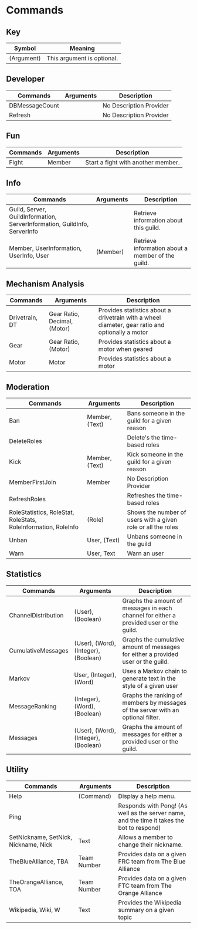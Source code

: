 # Commands

## Key
| Symbol     | Meaning                    |
| ---------- | -------------------------- |
| (Argument) | This argument is optional. |

## Developer
| Commands       | Arguments | Description             |
| -------------- | --------- | ----------------------- |
| DBMessageCount | <none>    | No Description Provider |
| Refresh        | <none>    | No Description Provider |

## Fun
| Commands | Arguments | Description                        |
| -------- | --------- | ---------------------------------- |
| Fight    | Member    | Start a fight with another member. |

## Info
| Commands                                                                  | Arguments | Description                                       |
| ------------------------------------------------------------------------- | --------- | ------------------------------------------------- |
| Guild, Server, GuildInformation, ServerInformation, GuildInfo, ServerInfo | <none>    | Retrieve information about this guild.            |
| Member, UserInformation, UserInfo, User                                   | (Member)  | Retrieve information about a member of the guild. |

## Mechanism Analysis
| Commands       | Arguments                    | Description                                                                                     |
| -------------- | ---------------------------- | ----------------------------------------------------------------------------------------------- |
| Drivetrain, DT | Gear Ratio, Decimal, (Motor) | Provides statistics about a drivetrain with a wheel diameter, gear ratio and optionally a motor |
| Gear           | Gear Ratio, (Motor)          | Provides statistics about a motor when geared                                                   |
| Motor          | Motor                        | Provides statistics about a motor                                                               |

## Moderation
| Commands                                                       | Arguments      | Description                                                  |
| -------------------------------------------------------------- | -------------- | ------------------------------------------------------------ |
| Ban                                                            | Member, (Text) | Bans someone in the guild for a given reason                 |
| DeleteRoles                                                    | <none>         | Delete's the time-based roles                                |
| Kick                                                           | Member, (Text) | Kick someone in the guild for a given reason                 |
| MemberFirstJoin                                                | Member         | No Description Provider                                      |
| RefreshRoles                                                   | <none>         | Refreshes the time-based roles                               |
| RoleStatistics, RoleStat, RoleStats, RoleInformation, RoleInfo | (Role)         | Shows the number of users with a given role or all the roles |
| Unban                                                          | User, (Text)   | Unbans someone in the guild                                  |
| Warn                                                           | User, Text     | Warn an user                                                 |

## Statistics
| Commands            | Arguments                            | Description                                                                            |
| ------------------- | ------------------------------------ | -------------------------------------------------------------------------------------- |
| ChannelDistribution | (User), (Boolean)                    | Graphs the amount of messages in each channel for either a provided user or the guild. |
| CumulativeMessages  | (User), (Word), (Integer), (Boolean) | Graphs the cumulative amount of messages for either a provided user or the guild.      |
| Markov              | User, (Integer), (Word)              | Uses a Markov chain to generate text in the style of a given user                      |
| MessageRanking      | (Integer), (Word), (Boolean)         | Graphs the ranking of members by messages of the server with an optional filter.       |
| Messages            | (User), (Word), (Integer), (Boolean) | Graphs the amount of messages for either a provided user or the guild.                 |

## Utility
| Commands                             | Arguments   | Description                                                                                |
| ------------------------------------ | ----------- | ------------------------------------------------------------------------------------------ |
| Help                                 | (Command)   | Display a help menu.                                                                       |
| Ping                                 | <none>      | Responds with Pong! (As well as the server name, and the time it takes the bot to respond) |
| SetNickname, SetNick, Nickname, Nick | Text        | Allows a member to change their nickname.                                                  |
| TheBlueAlliance, TBA                 | Team Number | Provides data on a given FRC team from The Blue Alliance                                   |
| TheOrangeAlliance, TOA               | Team Number | Provides data on a given FTC team from The Orange Alliance                                 |
| Wikipedia, Wiki, W                   | Text        | Provides the Wikipedia summary on a given topic                                            |

